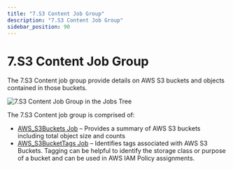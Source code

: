 ```yaml
---
title: "7.S3 Content Job Group"
description: "7.S3 Content Job Group"
sidebar_position: 90
---
```


# 7.S3 Content Job Group

The 7.S3 Content job group provide details on AWS S3 buckets and objects contained in those buckets.

![7.S3 Content Job Group in the Jobs Tree](/img/product_docs/accessanalyzer/11.6/solutions/aws/s3content/jobstree.webp)

The 7.S3 Content job group is comprised of:

- [AWS_S3Buckets Job](/docs/accessanalyzer/11.6/solutions/aws/s3content/aws_s3buckets.md)
  – Provides a summary of AWS S3 buckets including total object size and counts
- [AWS_S3BucketTags Job](/docs/accessanalyzer/11.6/solutions/aws/s3content/aws_s3buckettags.md)
  – Identifies tags associated with AWS S3 Buckets. Tagging can be helpful to identify the storage
  class or purpose of a bucket and can be used in AWS IAM Policy assignments.
